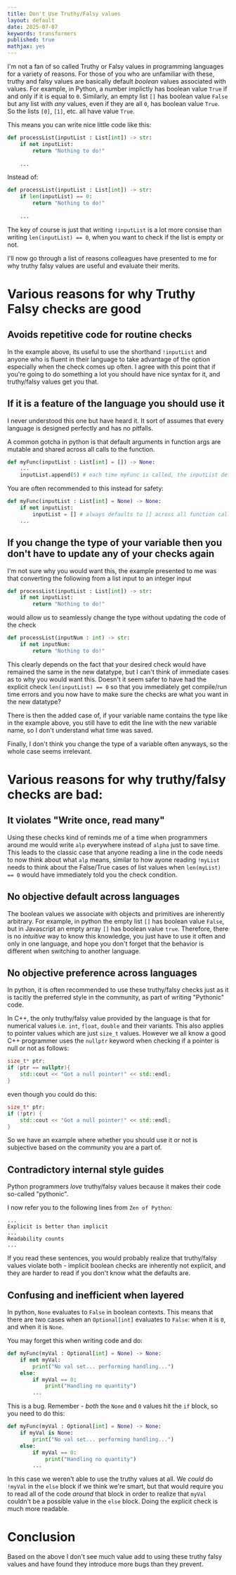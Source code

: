 ```yaml
---
title: Don't Use Truthy/Falsy values
layout: default
date: 2025-07-07
keywords: transformers
published: true
mathjax: yes
---
```


I'm not a fan of so called Truthy or Falsy values in programming languages for a variety of reasons. For those of you who are unfamiliar with these, truthy and falsy values are basically default _boolean_ values associated with values. For example, in Python, a number implictly has boolean value `True` if and only if it is equal to `0`. Similarly, an empty list `[]` has boolean value `False` but any list with _any_ values, even if they are all `0`, has boolean value `True`. So the lists `[0]`, `[1]`, etc. all have value `True`.

This means you can write nice little code like this:

```python
def processList(inputList : List[int]) -> str:
    if not inputList:
        return "Nothing to do!"
    
    ...
```

Instead of:

```python
def processList(inputList : List[int]) -> str:
    if len(inputList) == 0:
        return "Nothing to do!"
    
    ...
```

The key of course is just that writing `!inputList` is a lot more consise than writing `len(inputList) == 0`, when you want to check if the list is empty or not.

I'll now go through a list of reasons colleagues have presented to me for why truthy falsy values are useful and evaluate their merits.

# Various reasons for why Truthy Falsy checks are good

## Avoids repetitive code for routine checks

In the example above, its useful to use the shorthand `!inputList` and anyone who is fluent in their language to take advantage of the option especially when the check comes up often. I agree with this point that if you're going to do something a lot you should have nice syntax for it, and truthy/falsy values get you that.

## If it is a feature of the language you should use it

I never understood this one but have heard it. It sort of assumes that every language is designed perfectly and has no pitfalls.

A common gotcha in python is that default arguments in function args are mutable and shared across all calls to the function.

```python
def myFunc(inputList : List[int] = []) -> None:
    ...
    inputList.append(5) # each time myFunc is called, the inputList default mutates from [], [5], [5,5]
```

You are often recommended to this instead for safety:

```python
def myFunc(inputList : List[int] = None) -> None:
    if not inputList:
        inputList = [] # always defaults to [] across all function calls
    ...
```


## If you change the type of your variable then you don't have to update any of your checks again

I'm not sure why you would want this, the example presented to me was that converting the following from a list input to an integer input

```python
def processList(inputList : List[int]) -> str:
    if not inputList:
        return "Nothing to do!"
```

would allow us to seamlessly change the type without updating the code of the check

```python
def processList(inputNum : int) -> str:
    if not inputNum:
        return "Nothing to do!"
```

This clearly depends on the fact that your desired check would have remained the same in the new datatype, but I can't think of immediate cases as to why you would want this. Doesn't it seem safer to have had the explicit check `len(inputList) == 0` so that you immediately get compile/run time errors and you now have to make sure the checks are what you want in the new datatype? 

There is then the added case of, if your variable name contains the type like in the example above, you still have to edit the line with the new variable name, so I don't understand what time was saved.

Finally, I don't think you change the type of a variable often anyways, so the whole case seems irrelevant. 


# Various reasons for why truthy/falsy checks are bad:

## It violates "Write once, read many"

Using these checks kind of reminds me of a time when programmers around me would write `alp` everywhere instead of `alpha` just to save time. This leads to the classic case that anyone reading a line in the code needs to now think about what `alp` means, similar to how ayone reading `!myList` needs to think about the False/True cases of list values when `len(myList) == 0` would have immediately told you the check condition.

## No objective default across languages

The boolean values we associate with objects and primitives are inherently arbitrary. For example, in python the empty list `[]` has boolean value `False`, but in Javascript an empty array `[]` has boolean value `true`. Therefore, there is no _intuitive_ way to know this knowledge, you just have to use it often and only in one language, and hope you don't forget that the behavior is different when switching to another language.

## No objective preference across languages

In python, it is often recommended to use these truthy/falsy checks just as it is tacitly the preferred style in the community, as part of writing "Pythonic" code.

In C++, the only truthy/falsy value provided by the language is that for numerical values i.e. `int`, `float`, `double` and their variants. This also applies to pointer values which are just `size_t` values. However we all know a good C++ programmer uses the `nullptr` keyword when checking if a pointer is null or not as follows:


```C++
size_t* ptr;
if (ptr == nullptr){
    std::cout << "Got a null pointer!" << std::endl;
}
```

even though you could do this:

```C++
size_t* ptr;
if (!ptr) {
    std::cout << "Got a null pointer!" << std::endl;
}
```

So we have an example where whether you should use it or not is subjective based on the community you are a part of.


## Contradictory internal style guides

Python programmers _love_ truthy/falsy values because it makes their code so-called "pythonic".

I now refer you to the following lines from `Zen of Python`:

```
...
Explicit is better than implicit
...
Readability counts
...
```

If you read these sentences, you would probably realize that truthy/falsy values violate both - implicit boolean checks are inherently not explicit, and they are harder to read if you don't know what the defaults are.

## Confusing and inefficient when layered

In python, `None` evaluates to `False` in boolean contexts. This means that there are two cases when an `Optional[int]` evaluates to `False`: when it is `0`, and when it is `None`.

You may forget this when writing code and do:

```python
def myFunc(myVal : Optional[int] = None) -> None:
    if not myVal:
        print("No val set... performing handling...")
    else:
        if myVal == 0:
            print("Handling no quantity")
        ...
```

This is a bug. Remember - _both_ the `None` and `0` values hit the `if` block, so you need to do this:

```python
def myFunc(myVal : Optional[int] = None) -> None:
    if myVal is None:
        print("No val set... performing handling...")
    else:
        if myVal == 0:
            print("Handling no quantity")
        ...
```

In this case we weren't able to use the truthy values at all. We _could_ do `!myVal` in the `else` block if we think we're smart, but that would require you to read all of the code _around_ that block in order to realize that `myVal` couldn't be a possible value in the `else` block. Doing the explicit check is much more readable.



# Conclusion

Based on the above I don't see much value add to using these truthy falsy values and have found they introduce more bugs than they prevent.

